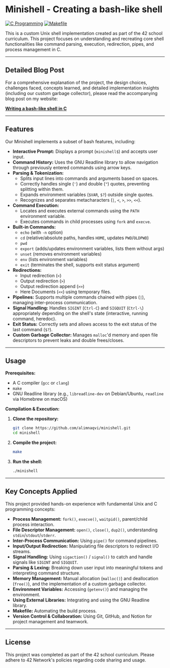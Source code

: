# Minishell - Creating a bash-like shell

[![C Programming](https://img.shields.io/badge/Language-C-blue.svg)](https://en.wikipedia.org/wiki/C_(programming_language))
[![Makefile](https://img.shields.io/badge/Build-Make-brightgreen.svg)](https://www.gnu.org/software/make/)
<!-- Add other badges if relevant, e.g., license, 42 badge -->

This is a custom Unix shell implementation created as part of the 42 school curriculum. This project focuses on understanding and recreating core shell functionalities like command parsing, execution, redirection, pipes, and process management in C.

---

## Detailed Blog Post

For a comprehensive explanation of the project, the design choices, challenges faced, concepts learned, and detailed implementation insights (including our custom garbage collector), please read the accompanying blog post on my website:

**[Writing a bash-like shell in C](https://alimnaqvi.com/blog/minishell)**

---

## Features

Our Minishell implements a subset of bash features, including:

*   **Interactive Prompt:** Displays a prompt (`minishell$`) and accepts user input.
*   **Command History:** Uses the GNU Readline library to allow navigation through previously entered commands using arrow keys.
*   **Parsing & Tokenization:**
    *   Splits input lines into commands and arguments based on spaces.
    *   Correctly handles single (`'`) and double (`"`) quotes, preventing splitting within them.
    *   Expands environment variables (`$VAR`, `$?`) outside single quotes.
    *   Recognizes and separates metacharacters (`|`, `<`, `>`, `>>`, `<<`).
*   **Command Execution:**
    *   Locates and executes external commands using the `PATH` environment variable.
    *   Executes commands in child processes using `fork` and `execve`.
*   **Built-in Commands:**
    *   `echo` (with `-n` option)
    *   `cd` (relative/absolute paths, handles `HOME`, updates `PWD`/`OLDPWD`)
    *   `pwd`
    *   `export` (adds/updates environment variables, lists them without args)
    *   `unset` (removes environment variables)
    *   `env` (lists environment variables)
    *   `exit` (terminates the shell, supports exit status argument)
*   **Redirections:**
    *   Input redirection (`<`)
    *   Output redirection (`>`)
    *   Output redirection append (`>>`)
    *   Here Documents (`<<`) using temporary files.
*   **Pipelines:** Supports multiple commands chained with pipes (`|`), managing inter-process communication.
*   **Signal Handling:** Handles `SIGINT` (`Ctrl-C`) and `SIGQUIT` (`Ctrl-\`) appropriately depending on the shell's state (interactive, running command, heredoc).
*   **Exit Status:** Correctly sets and allows access to the exit status of the last command (`$?`).
*   **Custom Garbage Collector:** Manages `malloc`'d memory and open file descriptors to prevent leaks and double frees/closes.

---

## Usage

**Prerequisites:**

*   A C compiler (`gcc` or `clang`)
*   `make`
*   GNU Readline library (e.g., `libreadline-dev` on Debian/Ubuntu, `readline` via Homebrew on macOS)

**Compilation & Execution:**

1.  **Clone the repository:**
    ```bash
    git clone https://github.com/alimnaqvi/minishell.git
    cd minishell
    ```
2.  **Compile the project:**
    ```bash
    make
    ```
3.  **Run the shell:**
    ```bash
    ./minishell
    ```

---

## Key Concepts Applied

This project provided hands-on experience with fundamental Unix and C programming concepts:

*   **Process Management:** `fork()`, `execve()`, `waitpid()`, parent/child process interaction.
*   **File Descriptor Management:** `open()`, `close()`, `dup2()`, understanding `stdin`/`stdout`/`stderr`.
*   **Inter-Process Communication:** Using `pipe()` for command pipelines.
*   **Input/Output Redirection:** Manipulating file descriptors to redirect I/O streams.
*   **Signal Handling:** Using `sigaction()` / `signal()` to catch and handle signals like `SIGINT` and `SIGQUIT`.
*   **Parsing & Lexing:** Breaking down user input into meaningful tokens and interpreting command structure.
*   **Memory Management:** Manual allocation (`malloc()`) and deallocation (`free()`), and the implementation of a custom garbage collector.
*   **Environment Variables:** Accessing (`getenv()`) and managing the environment.
*   **Using External Libraries:** Integrating and using the GNU Readline library.
*   **Makefile:** Automating the build process.
*   **Version Control & Collaboration:** Using Git, GitHub, and Notion for project management and teamwork.

---

## License

This project was completed as part of the 42 school curriculum. Please adhere to 42 Network's policies regarding code sharing and usage.
